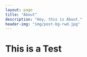 ```yaml
---
layout: page
title: "About"
description: "Hey, this is About."
header-img: "img/post-bg-rwd.jpg"
---
```


# This is a Test